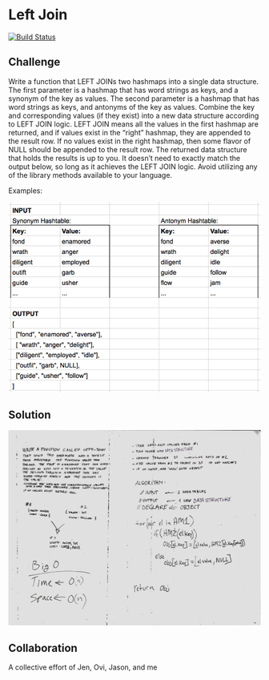 # Left Join

[![Build Status](https://travis-ci.com/theidi267/data-structures-and-algorithms.svg?branch=master)](https://travis-ci.com/theidi267/data-structures-and-algorithms)

## Challenge

Write a function that LEFT JOINs two hashmaps into a single data structure.
The first parameter is a hashmap that has word strings as keys, and a synonym of the key as values.
The second parameter is a hashmap that has word strings as keys, and antonyms of the key as values.
Combine the key and corresponding values (if they exist) into a new data structure according to LEFT JOIN logic.
LEFT JOIN means all the values in the first hashmap are returned, and if values exist in the “right” hashmap, they are appended to the result row. If no values exist in the right hashmap, then some flavor of NULL should be appended to the result row.
The returned data structure that holds the results is up to you. It doesn’t need to exactly match the output below, so long as it achieves the LEFT JOIN logic.
Avoid utilizing any of the library methods available to your language.

Examples:

![example](assets/dsa-33-io-table.png)

## Solution

![whiteboard33.](assets/whiteboard33.jpg)

## Collaboration

A collective effort of Jen, Ovi, Jason, and me
